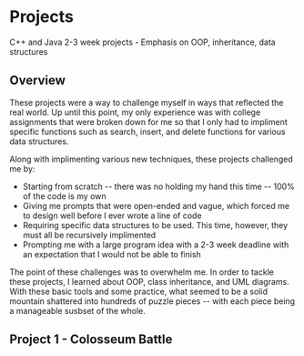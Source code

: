 # Projects
C++ and Java 2-3 week projects - Emphasis on OOP, inheritance, data structures

## Overview
These projects were a way to challenge myself in ways that reflected the real world. Up until this point, my only experience was with
college assignments that were broken down for me so that I only had to impliment specific functions such as search, insert, and delete 
functions for various data structures. 

Along with implimenting various new techniques, these projects challenged me by:
- Starting from scratch -- there was no holding my hand this time -- 100% of the code is my own
- Giving me prompts that were open-ended and vague, which forced me to design well before I ever wrote a line of code
- Requiring specific data structures to be used. This time, however, they must all be recursively implimented
- Prompting me with a large program idea with a 2-3 week deadline with an expectation that I would not be able to finish

The point of these challenges was to overwhelm me. In order to tackle these projects, I learned about OOP, class inheritance, and UML
diagrams. With these basic tools and some practice, what seemed to be a solid mountain shattered into hundreds of puzzle pieces -- with
each piece being a manageable susbset of the whole. 

## Project 1 - Colosseum  Battle 
